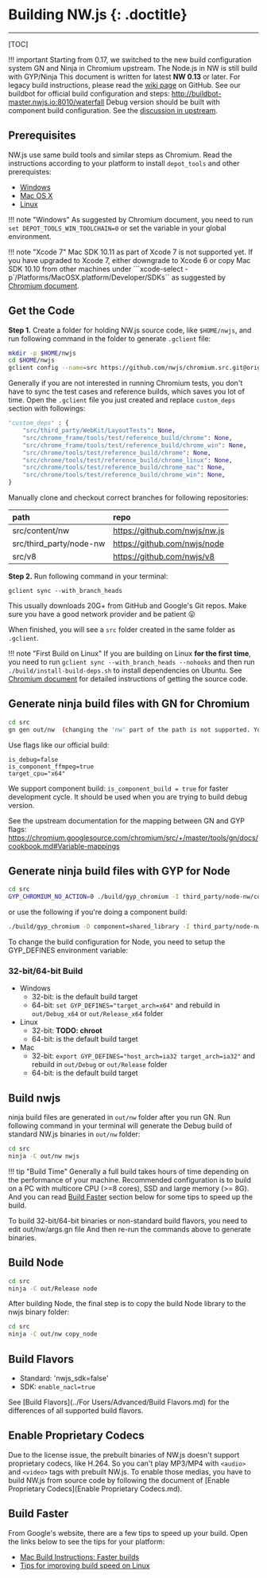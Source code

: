 # Building NW.js {: .doctitle}
---

[TOC]

!!! important
    Starting from 0.17, we switched to the new build configuration system GN and Ninja in Chromium upstream. The Node.js in NW is still build with GYP/Ninja
    This document is written for latest **NW 0.13** or later. For legacy build instructions, please read the [wiki page](https://github.com/nwjs/nw.js/wiki/Building-nw.js) on GitHub.
    See our buildbot for official build configuration and steps: http://buildbot-master.nwjs.io:8010/waterfall
    Debug version should be built with component build configuration. See the [discussion in upstream](https://groups.google.com/a/chromium.org/d/msg/chromium-dev/LWRR3fMlvQ4/qos4EaBtBgAJ).

## Prerequisites

NW.js use same build tools and similar steps as Chromium. Read the instructions according to your platform to install `depot_tools` and other prerequistes:

* [Windows](https://chromium.googlesource.com/chromium/src/+/master/docs/windows_build_instructions.md)
* [Mac OS X](https://chromium.googlesource.com/chromium/src/+/master/docs/mac_build_instructions.md)
* [Linux](https://chromium.googlesource.com/chromium/src/+/master/docs/linux_build_instructions.md)

!!! note "Windows"
    As suggested by Chromium document, you need to run `set DEPOT_TOOLS_WIN_TOOLCHAIN=0` or set the variable in your global environment.

!!! note "Xcode 7"
    Mac SDK 10.11 as part of Xcode 7 is not supported yet. If you have upgraded to Xcode 7, either downgrade to Xcode 6 or copy Mac SDK 10.10 from other machines under ```xcode-select -p`/Platforms/MacOSX.platform/Developer/SDKs`` as suggested by [Chromium document](https://chromium.googlesource.com/chromium/src/+/master/docs/mac_build_instructions.md).

## Get the Code

**Step 1.** Create a folder for holding NW.js source code, like `$HOME/nwjs`, and run following command in the folder to generate `.gclient` file:

```bash
mkdir -p $HOME/nwjs
cd $HOME/nwjs
gclient config --name=src https://github.com/nwjs/chromium.src.git@origin/nw17
```

Generally if you are not interested in running Chromium tests, you don't have to sync the test cases and reference builds, which saves you lot of time. Open the `.gclient` file you just created and replace `custom_deps` section with followings:

```python
"custom_deps" : {
    "src/third_party/WebKit/LayoutTests": None,
    "src/chrome_frame/tools/test/reference_build/chrome": None,
    "src/chrome_frame/tools/test/reference_build/chrome_win": None,
    "src/chrome/tools/test/reference_build/chrome": None,
    "src/chrome/tools/test/reference_build/chrome_linux": None,
    "src/chrome/tools/test/reference_build/chrome_mac": None,
    "src/chrome/tools/test/reference_build/chrome_win": None,
}
```

Manually clone and checkout correct branches for following repositories:

| path | repo |
|:---- |:---- |
| src/content/nw | https://github.com/nwjs/nw.js |
| src/third_party/node-nw | https://github.com/nwjs/node |
| src/v8 | https://github.com/nwjs/v8 |

**Step 2.** Run following command in your terminal:
```
gclient sync --with_branch_heads
```

This usually downloads 20G+ from GitHub and Google's Git repos. Make sure you have a good network provider and be patient :stuck_out_tongue:

When finished, you will see a `src` folder created in the same folder as `.gclient`.

!!! note "First Build on Linux"
    If you are building on Linux **for the first time**, you need to run `gclient sync --with_branch_heads --nohooks` and then run `./build/install-build-deps.sh` to install dependencies on Ubuntu. See [Chromium document](http://dev.chromium.org/developers/how-tos/get-the-code) for detailed instructions of getting the source code.

## Generate ninja build files with GN for Chromium

```bash
cd src
gn gen out/nw  (changing the 'nw' part of the path is not supported. You'd better not changing the 'out' part if you're new to this)
```

Use flags like our official build:
````
is_debug=false
is_component_ffmpeg=true
target_cpu="x64"
````
We support component build: `is_component_build = true` for faster development cycle. It should be used when you are trying to build debug version.

See the upstream documentation for the mapping between GN and GYP flags: https://chromium.googlesource.com/chromium/src/+/master/tools/gn/docs/cookbook.md#Variable-mappings

## Generate ninja build files with GYP for Node

```bash
cd src
GYP_CHROMIUM_NO_ACTION=0 ./build/gyp_chromium -I third_party/node-nw/common.gypi -D building_nw=1 third_party/node-nw/node.gyp
```

or use the following if you're doing a component build:
```bash
./build/gyp_chromium -D component=shared_library -I third_party/node-nw/common.gypi -D building_nw=1 third_party/node-nw/node.gyp
```
To change the build configuration for Node, you need to setup the GYP_DEFINES environment variable:

### 32-bit/64-bit Build

* Windows
    - 32-bit: is the default build target
    - 64-bit: `set GYP_DEFINES="target_arch=x64"` and rebuild in `out/Debug_x64` or `out/Release_x64` folder
* Linux
    - 32-bit: **TODO: chroot**
    - 64-bit: is the default build target
* Mac
    - 32-bit: `export GYP_DEFINES="host_arch=ia32 target_arch=ia32"` and rebuild in `out/Debug` or `out/Release` folder
    - 64-bit: is the default build target

## Build nwjs

ninja build files are generated in `out/nw` folder after you run GN. Run following command in your terminal will generate the Debug build of standard NW.js binaries in `out/nw` folder:

```bash
cd src
ninja -C out/nw nwjs
```

!!! tip "Build Time"
    Generally a full build takes hours of time depending on the performance of your machine. Recommended configuration is to build on a PC with multicore CPU (>=8 cores), SSD and large memory (>= 8G). And you can read [Build Faster](#build-faster) section below for some tips to speed up the build.

To build 32-bit/64-bit binaries or non-standard build flavors, you need to edit out/nw/args.gn file And then re-run the commands above to generate binaries.

## Build Node

```bash
cd src
ninja -C out/Release node
```

After building Node, the final step is to copy the build Node library to the nwjs binary folder:

```bash
cd src
ninja -C out/nw copy_node
```

## Build Flavors

* Standard: 'nwjs_sdk=false'
* SDK: `enable_nacl=true`

See [Build Flavors](../For Users/Advanced/Build Flavors.md) for the differences of all supported build flavors.

## Enable Proprietary Codecs

Due to the license issue, the prebuilt binaries of NW.js doesn't support proprietary codecs, like H.264. So you can't play MP3/MP4 with `<audio>` and `<video>` tags with prebuilt NW.js. To enable those medias, you have to build NW.js from source code by following the document of [Enable Proprietary Codecs](Enable Proprietary Codecs.md).

## Build Faster

From Google's website, there are a few tips to speed up your build. Open the links below to see the tips for your platform:

* [Mac Build Instructions: Faster builds](https://chromium.googlesource.com/chromium/src/+/master/docs/mac_build_instructions.md#Faster-builds)
* [Tips for improving build speed on Linux](https://chromium.googlesource.com/chromium/src/+/master/docs/linux_faster_builds.md)
